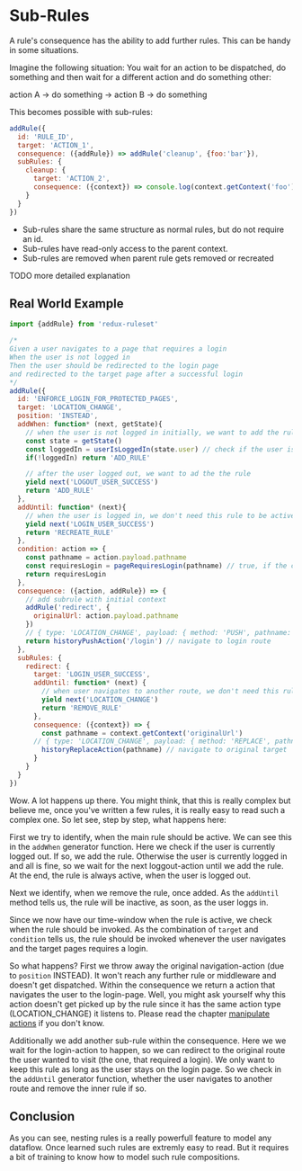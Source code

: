 # Sub-Rules

A rule's consequence has the ability to add further rules. This can be handy in some situations. 

Imagine the following situation: You wait for an action to be dispatched, do something and then wait for a different action and do something other:

action A -> do something -> action B -> do something

This becomes possible with sub-rules:

```javascript
addRule({
  id: 'RULE_ID',
  target: 'ACTION_1',
  consequence: ({addRule}) => addRule('cleanup', {foo:'bar'}),
  subRules: {
    cleanup: {
      target: 'ACTION_2',
      consequence: ({context}) => console.log(context.getContext('foo'))
    }
  }
})
```



- Sub-rules share the same structure as normal rules, but do not require an id. 
- Sub-rules have read-only access to the parent context.
- Sub-rules are removed when parent rule gets removed or recreated

TODO more detailed explanation



## Real World Example

```javascript
import {addRule} from 'redux-ruleset'

/*
Given a user navigates to a page that requires a login
When the user is not logged in
Then the user should be redirected to the login page
and redirected to the target page after a successful login
*/
addRule({
  id: 'ENFORCE_LOGIN_FOR_PROTECTED_PAGES',
  target: 'LOCATION_CHANGE',
  position: 'INSTEAD',
  addWhen: function* (next, getState){
    // when the user is not logged in initially, we want to add the rule
    const state = getState()
    const loggedIn = userIsLoggedIn(state.user) // check if the user is logged in
    if(!loggedIn) return 'ADD_RULE'

    // after the user logged out, we want to ad the the rule
    yield next('LOGOUT_USER_SUCCESS')
    return 'ADD_RULE'
  },
  addUntil: function* (next){
    // when the user is logged in, we don't need this rule to be active
    yield next('LOGIN_USER_SUCCESS')
    return 'RECREATE_RULE'
  },
  condition: action => {
    const pathname = action.payload.pathname
    const requiresLogin = pageRequiresLogin(pathname) // true, if the current page requires a login
    return requiresLogin
  },
  consequence: ({action, addRule}) => {
    // add subrule with initial context
    addRule('redirect', {
      originalUrl: action.payload.pathname
    })
    // { type: 'LOCATION_CHANGE', payload: { method: 'PUSH', pathname: '/login' }}
    return historyPushAction('/login') // navigate to login route
  },
  subRules: {
    redirect: {
      target: 'LOGIN_USER_SUCCESS',
      addUntil: function* (next) {
        // when user navigates to another route, we don't need this rule anymore
        yield next('LOCATION_CHANGE')
        return 'REMOVE_RULE'
      },
      consequence: ({context}) => {
        const pathname = context.getContext('originalUrl')
      // { type: 'LOCATION_CHANGE', payload: { method: 'REPLACE', pathname: pathname }}
        historyReplaceAction(pathname) // navigate to original target
      }
    }
  }
})
```

Wow. A lot happens up there. You might think, that this is really complex but believe me, once you've written a few rules, it is really easy to read such a complex one. So let see, step by step, what happens here:

First we try to identify, when the main rule should be active. We can see this in the `addWhen` generator function. Here we check if the user is currently logged out. If so, we add the rule. Otherwise the user is currently logged in and all is fine, so we wait for the next loggout-action until we add the rule. At the end, the rule is always active, when the user is logged out.

Next we identify, when we remove the rule, once added. As the `addUntil` method tells us, the rule will be inactive, as soon, as the user loggs in.

Since we now have our time-window when the rule is active, we check when the rule should be invoked. As the combination of `target` and `condition` tells us, the rule should be invoked whenever the user navigates and the target pages requires a login.

So what happens? First we throw away the original navigation-action (due to `position` INSTEAD). It won't reach any further rule or middleware and doesn't get dispatched. Within the consequence we return a action that navigates the user to the login-page. Well, you might ask yourself why this action doesn't get picked up by the rule since it has the same action type (LOCATION_CHANGE) it listens to. Please read the chapter [manipulate actions](/docs/advancedConcepts/manipulating_actions.md) if you don't know.

Additionally we add another sub-rule within the consequence. Here we we wait for the login-action to happen, so we can redirect to the original route the user wanted to visit (the one, that required a login). We only want to keep this rule as long as the user stays on the login page. So we check in the `addUntil` generator function, whether the user navigates to another route and remove the inner rule if so.

## Conclusion

As you can see, nesting rules is a really powerfull feature to model any dataflow. Once learned such rules are extremly easy to read. But it requires a bit of training to know how to model such rule compositions. 